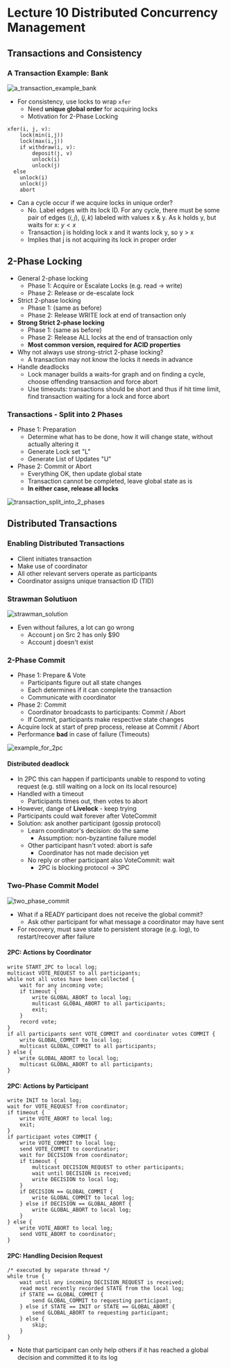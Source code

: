 # Lecture 10 Distributed Concurrency Management

## Transactions and Consistency

### A Transaction Example: Bank

![a_transaction_example_bank](images/lecture10-concurrency/a_transaction_example_bank.png)

* For consistency, use locks to wrap `xfer`
  * Need **unique global order** for acquiring locks
  * Motivation for 2-Phase Locking

```text
xfer(i, j, v):
	lock(min(i,j))
	lock(max(i,j))
	if withdraw(i, v):
		deposit(j, v)
		unlock(i)
		unlock(j)
  else
  	unlock(i)
  	unlock(j)
  	abort
```

* Can a cycle occur if we acquire locks in unique order?
  * No. Label edges with its lock ID. For any cycle, there must be some pair of edges $(i, j)$, $(j, k)$ labeled with values x & y. As k holds y, but waits for x: $y<x$
  * Transaction j is holding lock x and it wants lock y, so y > x
  * Implies that j is not acquiring its lock in proper order

## 2-Phase Locking

* General 2-phase locking
  * Phase 1: Acquire or Escalate Locks (e.g. read -> write)
  * Phase 2: Release or de-escalate lock
* Strict 2-phase locking
  * Phase 1: (same as before)
  * Phase 2: Release WRITE lock at end of transaction only
* **Strong Strict 2-phase locking**
  * Phase 1: (same as before)
  * Phase 2: Release ALL locks at the end of transaction only
  * **Most common version, required for ACID properties**
* Why not always use strong-strict 2-phase locking?
  * A transaction may not know the locks it needs in advance 
* Handle deadlocks
  * Lock manager builds a waits-for graph and on finding a cycle, choose offending transaction and force abort
  * Use timeouts: transactions should be short and thus if hit time limit, find transaction waiting for a lock and force abort

### Transactions - Split into 2 Phases

* Phase 1: Preparation
  * Determine what has to be done, how it will change state, without actually altering it
  * Generate Lock set "L"
  * Generate List of Updates "U"
* Phase 2: Commit or Abort
  * Everything OK, then update global state
  * Transaction cannot be completed, leave global state as is
  * **In either case, release all locks**

![transaction_split_into_2_phases](images/lecture10-concurrency/transaction_split_into_2_phases.png)

## Distributed Transactions

### Enabling Distributed Transactions

* Client initiates transaction
* Make use of coordinator
* All other relevant servers operate as participants
* Coordinator assigns unique transaction ID (TID)

### Strawman Solutiuon

![strawman_solution](images/lecture10-concurrency/strawman_solution.png)

* Even without failures, a lot can go wrong
  * Account j on Src 2 has only $90
  * Account j doesn't exist

### 2-Phase Commit

* Phase 1: Prepare & Vote
  * Participants figure out all state changes
  * Each determines if it can complete the transaction
  * Communicate with coordinator
* Phase 2: Commit
  * Coordinator broadcasts to participants: Commit / Abort
  * If Commit, participants make respective state changes
* Acquire lock at start of prep process, release at Commit / Abort
* Performance **bad** in case of failure (Timeouts)

![example_for_2pc](images/lecture10-concurrency/example_for_2pc.png)

#### Distributed deadlock

* In 2PC this can happen if participants unable to respond to voting request (e.g. still waiting on a lock on its local resource)
* Handled with a timeout
  * Participants times out, then votes to abort
* However, dange of **Livelock** - keep trying
* Participants could wait forever after VoteCommit
* Solution: ask another participant (gossip protocol)
  * Learn coordinator's decision: do the same
    * Assumption: non-byzantine failure model
  * Other participant hasn't voted: abort is safe
    * Coordinator has not made decision yet
  * No reply or other participant also VoteCommit: wait
    * 2PC is blocking protocol -> 3PC

### Two-Phase Commit Model

![two_phase_commit](images/lecture10-concurrency/two_phase_commit.png)

* What if a READY participant does not receive the global commit?
  * Ask other participant for what message a coordinator may have sent
* For recovery, must save state to persistent storage (e.g. log), to restart/recover after failure

#### 2PC: Actions by Coordinator

```text
write START_2PC to local log;
multicast VOTE_REQUEST to all participants;
while not all votes have been collected {
	wait for any incoming vote;
	if timeout {
		write GLOBAL_ABORT to local log;
		multicast GLOBAL_ABORT to all participants;
		exit;
	}
	record vote;
}
if all participants sent VOTE_COMMIT and coordinator votes COMMIT {
	write GLOBAL_COMMIT to local log;
	multicast GLOBAL_COMMIT to all participants;
} else {
	write GLOBAL_ABORT to local log;
	multicast GLOBAL_ABORT to all participants;
}
```

#### 2PC: Actions by Participant

```text
write INIT to local log;
wait for VOTE_REQUEST from coordinator;
if timeout {
	write VOTE_ABORT to local log;
	exit;
}
if participant votes COMMIT {
	write VOTE_COMMIT to local log;
	send VOTE_COMMIT to coordinator;
	wait for DECISION from coordinator;
	if timeout {
		multicast DECISION_REQUEST to other participants;
		wait until DECISION is received;
		write DECISION to local log;
	}
	if DECISION == GLOBAL_COMMIT {
		write GLOBAL_COMMIT to local log;
	} else if DECISION == GLOBAL_ABORT {
		write GLOBAL_ABORT to local log;
	}
} else {
	write VOTE_ABORT to local log;
	send VOTE_ABORT to coordinator;
}
```

#### 2PC: Handling Decision Request

```text
/* executed by separate thread */
while true {
	wait until any incoming DECISION_REQUEST is received;
	read most recently recorded STATE from the local log;
	if STATE == GLOBAL_COMMIT {
		send GLOBAL_COMMIT to requesting participant;
	} else if STATE == INIT or STATE == GLOBAL_ABORT {
		send GLOBAL_ABORT to requesting participant;
	} else {
		skip;
	}
}
```

* Note that participant can only help others if it has reached a global decision and committed it to its log

